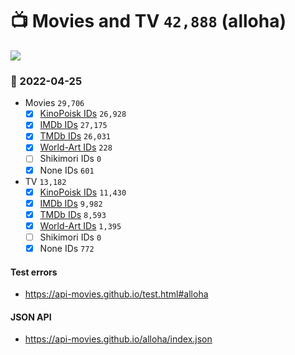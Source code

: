 # :tv: Movies and TV `42,888` (alloha)

<a href="https://API-Movies.github.io"><img src="https://API-Movies.github.io/banner.png?cache"></a>

### :date: 2022-04-25
- Movies `29,706`
  - [x] <a href="https://API-Movies.github.io/alloha/movie_kinopoisk_ids.json">KinoPoisk IDs</a> `26,928`
  - [x] <a href="https://API-Movies.github.io/alloha/movie_imdb_ids.json">IMDb IDs</a> `27,175`
  - [x] <a href="https://API-Movies.github.io/alloha/movie_tmdb_ids.json">TMDb IDs</a> `26,031`
  - [x] <a href="https://API-Movies.github.io/alloha/movie_world_art_ids.json">World-Art IDs</a> `228`
  - [ ] Shikimori IDs `0`
  - [x] None IDs `601`
- TV `13,182`
  - [x] <a href="https://API-Movies.github.io/alloha/tv_kinopoisk_ids.json">KinoPoisk IDs</a> `11,430`
  - [x] <a href="https://API-Movies.github.io/alloha/tv_imdb_ids.json">IMDb IDs</a> `9,982`
  - [x] <a href="https://API-Movies.github.io/alloha/tv_tmdb_ids.json">TMDb IDs</a> `8,593`
  - [x] <a href="https://API-Movies.github.io/alloha/tv_world_art_ids.json">World-Art IDs</a> `1,395`
  - [ ] Shikimori IDs `0`
  - [x] None IDs `772`
#### Test errors
- <a href='https://api-movies.github.io/test.html#alloha'>https://api-movies.github.io/test.html#alloha</a>
#### JSON API
- <a href='https://api-movies.github.io/alloha/index.json'>https://api-movies.github.io/alloha/index.json</a>
